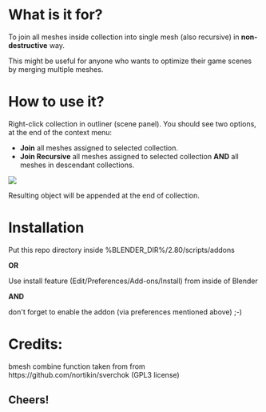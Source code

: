 <h1>What is it for?</h1>

<p>To join all meshes inside collection into single mesh (also recursive) in <strong>non-destructive</strong> way.</p>
<p>This might be useful for anyone who wants to optimize their game scenes by merging multiple meshes.</p>

<h1>How to use it?</h1>

<p>Right-click collection in outliner (scene panel). You should see two options, at the end of the context menu:</p>
<ul>
  <li><strong>Join</strong> all meshes assigned to selected collection.</li>
  <li><strong>Join Recursive</strong> all meshes assigned to selected collection <strong>AND</strong> all meshes in descendant collections.</li>
</ul>

<img src="https://lonegamedev.com/wp-content/uploads/2019/09/join-collection.png" />

<p>Resulting object will be appended at the end of collection.</p>

<h1>Installation</h1>

<p>Put this repo directory inside %BLENDER_DIR%/2.80/scripts/addons</p>

<strong>OR</strong>

Use install feature (Edit/Preferences/Add-ons/Install) from inside of Blender

<strong>AND</strong>

don't forget to enable the addon (via preferences mentioned above) ;-)

<h1>Credits:</h1>
<p>bmesh combine function taken from from https://github.com/nortikin/sverchok (GPL3 license)<p>
<h2>Cheers!</h2>
